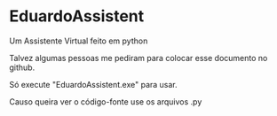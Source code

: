 # EduardoAssistent
Um Assistente Virtual feito em python

Talvez algumas pessoas me pediram para colocar esse documento no github.

Só execute "EduardoAssistent.exe" para usar.

Causo queira ver o código-fonte use os arquivos .py
